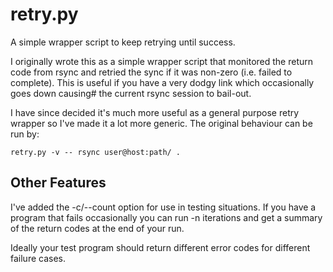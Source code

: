 retry.py
========

A simple wrapper script to keep retrying until success.

I originally wrote this as a simple wrapper script that monitored the return
code from rsync and retried the sync if it was non-zero (i.e. failed to complete).
This is useful if you have a very dodgy link which occasionally goes down causing#
the current rsync session to bail-out.

I have since decided it's much more useful as a general purpose retry wrapper so
I've made it a lot more generic. The original behaviour can be run by:

    retry.py -v -- rsync user@host:path/ .
    
Other Features
--------------

I've added the -c/--count option for use in testing situations. If you
have a program that fails occasionally you can run -n iterations and
get a summary of the return codes at the end of your run.

Ideally your test program should return different error codes for
different failure cases.
